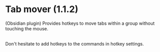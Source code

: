 # Tab mover (1.1.2)

(Obsidian plugin) Provides hotkeys to move tabs within a group without touching the mouse.
<br>
<br>

Don't hesitate to add hotkeys to the commands in hotkey settings.
